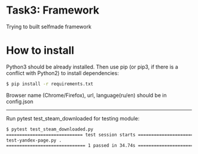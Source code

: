 # Task3: Framework 
Trying to built selfmade framework

# How to install
Python3 should be already installed. Then use pip (or pip3, if there is a conflict with Python2) to install dependencies:
```bash
$ pip install -r requirements.txt
```
Browser name (Chrome/Firefox), url, language(ru/en) should be in config.json
___
Run pytest test_steam_downloaded for testing module:
```bash
$ pytest test_steam_downloaded.py
============================= test session starts ==============================
test-yandex-page.py .                                                    [100%]
============================== 1 passed in 34.74s ==============================
```